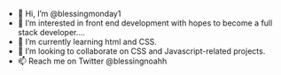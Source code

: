 - 👋 Hi, I’m @blessingmonday1
- 👀 I’m interested in front end development with hopes to become a full stack developer....
- 🌱 I’m currently learning html and CSS. 
- 💞️ I’m looking to collaborate on CSS and Javascript-related projects. 
- 📫 Reach me on Twitter @blessingnoahh

<!---
blessingmonday1/blessingmonday1 is a ✨ special ✨ repository because its `README.md` (this file) appears on your GitHub profile.
You can click the Preview link to take a look at your changes.
--->
